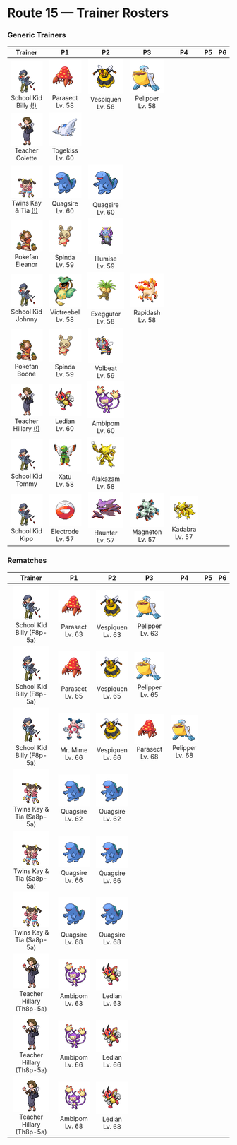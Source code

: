 # Route 15 — Trainer Rosters

### Generic Trainers

| Trainer | P1 | P2 | P3 | P4 | P5 | P6 |
|:-------:|:--:|:--:|:--:|:--:|:--:|:--:|
| ![School Kid Billy (!)](../../assets/trainers/school_kid.png "School Kid Billy (!)")<br>School Kid Billy [(!)](#rematches) | ![Parasect](../../assets/sprites/parasect/front.gif "It stays mostly in dark, damp places, the preference not of the bug, but of the big mushroom on its back.")<br>Parasect<br>Lv. 58 | ![Vespiquen](../../assets/sprites/vespiquen/front.gif "It raises grubs in the holes in its body. It secretes pheromones to control COMBEE.")<br>Vespiquen<br>Lv. 58 | ![Pelipper](../../assets/sprites/pelipper/front.gif "It protects its young in its beak. It bobs on waves, resting on them on days when the waters are calm.")<br>Pelipper<br>Lv. 58 |
| ![Teacher Colette](../../assets/trainers/teacher.png "Teacher Colette")<br>Teacher Colette | ![Togekiss](../../assets/sprites/togekiss/front.gif "As everyone knows, it visits peaceful regions, bringing them gifts of kindness and sweet blessings.")<br>Togekiss<br>Lv. 60 |
| ![Twins Kay & Tia (!)](../../assets/trainers/twins.png "Twins Kay & Tia (!)")<br>Twins Kay & Tia [(!)](#rematches) | ![Quagsire](../../assets/sprites/quagsire/front.gif "This carefree Pokémon has an easy-going nature. While swimming, it always bumps into boat hulls.")<br>Quagsire<br>Lv. 60 | ![Quagsire](../../assets/sprites/quagsire/front.gif "This carefree Pokémon has an easy-going nature. While swimming, it always bumps into boat hulls.")<br>Quagsire<br>Lv. 60 |
| ![Pokefan Eleanor](../../assets/trainers/pokefan.png "Pokefan Eleanor")<br>Pokefan Eleanor | ![Spinda](../../assets/sprites/spinda/front.gif "The chances of two SPINDA having identical spot patterns is less than one in four billion.")<br>Spinda<br>Lv. 59 | ![Illumise](../../assets/sprites/illumise/front.gif "Its fragrance attracts a swarm of VOLBEAT, so they draw over 200 patterns in the night sky.")<br>Illumise<br>Lv. 59 |
| ![School Kid Johnny](../../assets/trainers/school_kid.png "School Kid Johnny")<br>School Kid Johnny | ![Victreebel](../../assets/sprites/victreebel/front.gif "Acid that has dissolved many prey becomes sweeter, making it even more effective at attracting prey.")<br>Victreebel<br>Lv. 58 | ![Exeggutor](../../assets/sprites/exeggutor/front.gif "Its three heads think independently. However, they are friendly and never appear to squabble.")<br>Exeggutor<br>Lv. 58 | ![Rapidash](../../assets/sprites/rapidash/front.gif "At full gallop, its four hooves barely touch the ground because it moves so incredibly fast.")<br>Rapidash<br>Lv. 58 |
| ![Pokefan Boone](../../assets/trainers/pokefan.png "Pokefan Boone")<br>Pokefan Boone | ![Spinda](../../assets/sprites/spinda/front.gif "The chances of two SPINDA having identical spot patterns is less than one in four billion.")<br>Spinda<br>Lv. 59 | ![Volbeat](../../assets/sprites/volbeat/front.gif "It emits light from its tail to communicate. It loves the sweet aroma given off by ILLUMISE.")<br>Volbeat<br>Lv. 59 |
| ![Teacher Hillary (!)](../../assets/trainers/teacher.png "Teacher Hillary (!)")<br>Teacher Hillary [(!)](#rematches) | ![Ledian](../../assets/sprites/ledian/front.gif "When the stars flicker in the night sky, it flutters about, scattering a glowing powder.")<br>Ledian<br>Lv. 60 | ![Ambipom](../../assets/sprites/ambipom/front.gif "They live on large trees. They are said to communicate by connecting their tails to those of others.")<br>Ambipom<br>Lv. 60 |
| ![School Kid Tommy](../../assets/trainers/school_kid.png "School Kid Tommy")<br>School Kid Tommy | ![Xatu](../../assets/sprites/xatu/front.gif "They say that it stays still and quiet because it is seeing both the past and future at the same time.")<br>Xatu<br>Lv. 58 | ![Alakazam](../../assets/sprites/alakazam/front.gif "Closing both its eyes heightens all its other senses. This enables it to use its abilities to their extremes.")<br>Alakazam<br>Lv. 58 |
| ![School Kid Kipp](../../assets/trainers/school_kid.png "School Kid Kipp")<br>School Kid Kipp | ![Electrode](../../assets/sprites/electrode/front.gif "It is dangerous. If it has too much electricity and has nothing to do, it amuses itself by exploding.")<br>Electrode<br>Lv. 57 | ![Haunter](../../assets/sprites/haunter/front.gif "In total darkness, where nothing is visible, HAUNTER lurks, silently stalking its next victim.")<br>Haunter<br>Lv. 57 | ![Magneton](../../assets/sprites/magneton/front.gif "Three MAGNEMITE are linked by a strong magnetic force. Earaches will occur if you get too close.")<br>Magneton<br>Lv. 57 | ![Kadabra](../../assets/sprites/kadabra/front.gif "It possesses strong spiritual power. The more danger it faces, the stronger its psychic power.")<br>Kadabra<br>Lv. 57 |


### Rematches

| Trainer | P1 | P2 | P3 | P4 | P5 | P6 |
|:-------:|:--:|:--:|:--:|:--:|:--:|:--:|
| ![School Kid Billy (F8p-5a)](../../assets/trainers/school_kid.png "School Kid Billy (F8p-5a)")<br>School Kid Billy (F8p-5a) | ![Parasect](../../assets/sprites/parasect/front.gif "It stays mostly in dark, damp places, the preference not of the bug, but of the big mushroom on its back.")<br>Parasect<br>Lv. 63 | ![Vespiquen](../../assets/sprites/vespiquen/front.gif "It raises grubs in the holes in its body. It secretes pheromones to control COMBEE.")<br>Vespiquen<br>Lv. 63 | ![Pelipper](../../assets/sprites/pelipper/front.gif "It protects its young in its beak. It bobs on waves, resting on them on days when the waters are calm.")<br>Pelipper<br>Lv. 63 |
| ![School Kid Billy (F8p-5a)](../../assets/trainers/school_kid.png "School Kid Billy (F8p-5a)")<br>School Kid Billy (F8p-5a) | ![Parasect](../../assets/sprites/parasect/front.gif "It stays mostly in dark, damp places, the preference not of the bug, but of the big mushroom on its back.")<br>Parasect<br>Lv. 65 | ![Vespiquen](../../assets/sprites/vespiquen/front.gif "It raises grubs in the holes in its body. It secretes pheromones to control COMBEE.")<br>Vespiquen<br>Lv. 65 | ![Pelipper](../../assets/sprites/pelipper/front.gif "It protects its young in its beak. It bobs on waves, resting on them on days when the waters are calm.")<br>Pelipper<br>Lv. 65 |
| ![School Kid Billy (F8p-5a)](../../assets/trainers/school_kid.png "School Kid Billy (F8p-5a)")<br>School Kid Billy (F8p-5a) | ![Mr. Mime](../../assets/sprites/mr-mime/front.gif "A skilled mime from birth, it gains the ability to create invisible objects as it matures.")<br>Mr. Mime<br>Lv. 66 | ![Vespiquen](../../assets/sprites/vespiquen/front.gif "It raises grubs in the holes in its body. It secretes pheromones to control COMBEE.")<br>Vespiquen<br>Lv. 66 | ![Parasect](../../assets/sprites/parasect/front.gif "It stays mostly in dark, damp places, the preference not of the bug, but of the big mushroom on its back.")<br>Parasect<br>Lv. 68 | ![Pelipper](../../assets/sprites/pelipper/front.gif "It protects its young in its beak. It bobs on waves, resting on them on days when the waters are calm.")<br>Pelipper<br>Lv. 68 |
| ![Twins Kay & Tia (Sa8p-5a)](../../assets/trainers/twins.png "Twins Kay & Tia (Sa8p-5a)")<br>Twins Kay & Tia (Sa8p-5a) | ![Quagsire](../../assets/sprites/quagsire/front.gif "This carefree Pokémon has an easy-going nature. While swimming, it always bumps into boat hulls.")<br>Quagsire<br>Lv. 62 | ![Quagsire](../../assets/sprites/quagsire/front.gif "This carefree Pokémon has an easy-going nature. While swimming, it always bumps into boat hulls.")<br>Quagsire<br>Lv. 62 |
| ![Twins Kay & Tia (Sa8p-5a)](../../assets/trainers/twins.png "Twins Kay & Tia (Sa8p-5a)")<br>Twins Kay & Tia (Sa8p-5a) | ![Quagsire](../../assets/sprites/quagsire/front.gif "This carefree Pokémon has an easy-going nature. While swimming, it always bumps into boat hulls.")<br>Quagsire<br>Lv. 66 | ![Quagsire](../../assets/sprites/quagsire/front.gif "This carefree Pokémon has an easy-going nature. While swimming, it always bumps into boat hulls.")<br>Quagsire<br>Lv. 66 |
| ![Twins Kay & Tia (Sa8p-5a)](../../assets/trainers/twins.png "Twins Kay & Tia (Sa8p-5a)")<br>Twins Kay & Tia (Sa8p-5a) | ![Quagsire](../../assets/sprites/quagsire/front.gif "This carefree Pokémon has an easy-going nature. While swimming, it always bumps into boat hulls.")<br>Quagsire<br>Lv. 68 | ![Quagsire](../../assets/sprites/quagsire/front.gif "This carefree Pokémon has an easy-going nature. While swimming, it always bumps into boat hulls.")<br>Quagsire<br>Lv. 68 |
| ![Teacher Hillary (Th8p-5a)](../../assets/trainers/teacher.png "Teacher Hillary (Th8p-5a)")<br>Teacher Hillary (Th8p-5a) | ![Ambipom](../../assets/sprites/ambipom/front.gif "They live on large trees. They are said to communicate by connecting their tails to those of others.")<br>Ambipom<br>Lv. 63 | ![Ledian](../../assets/sprites/ledian/front.gif "When the stars flicker in the night sky, it flutters about, scattering a glowing powder.")<br>Ledian<br>Lv. 63 |
| ![Teacher Hillary (Th8p-5a)](../../assets/trainers/teacher.png "Teacher Hillary (Th8p-5a)")<br>Teacher Hillary (Th8p-5a) | ![Ambipom](../../assets/sprites/ambipom/front.gif "They live on large trees. They are said to communicate by connecting their tails to those of others.")<br>Ambipom<br>Lv. 66 | ![Ledian](../../assets/sprites/ledian/front.gif "When the stars flicker in the night sky, it flutters about, scattering a glowing powder.")<br>Ledian<br>Lv. 66 |
| ![Teacher Hillary (Th8p-5a)](../../assets/trainers/teacher.png "Teacher Hillary (Th8p-5a)")<br>Teacher Hillary (Th8p-5a) | ![Ambipom](../../assets/sprites/ambipom/front.gif "They live on large trees. They are said to communicate by connecting their tails to those of others.")<br>Ambipom<br>Lv. 68 | ![Ledian](../../assets/sprites/ledian/front.gif "When the stars flicker in the night sky, it flutters about, scattering a glowing powder.")<br>Ledian<br>Lv. 68 |

